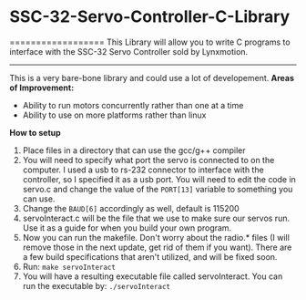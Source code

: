 # SSC-32-Servo-Controller-C-Library
==================
This Library will allow you to write C programs to interface with the SSC-32 Servo Controller sold by Lynxmotion.
<hr />
This is a very bare-bone library and could use a lot of developement.
<b>Areas of Improvement:</b>
<ul>
<li>Ability to run motors concurrently rather than one at a time</li>
<li>Ability to use on more platforms rather than linux</li>
</ul>

<b>How to setup</b>
<ol>
<li>Place files in a directory that can use the gcc/g++ compiler</li>
<li>You will need to specify what port the servo is connected to on the computer. I used a usb to rs-232 connector to interface with the controller, so I specified it as a usb port. You will need to edit the code in servo.c and change the value of the <code>PORT[13]</code> variable to something you can use.</li>
<li>Change the <code>BAUD[6]</code> accordingly as well, default is 115200</li>
<li>servoInteract.c will be the file that we use to make sure our servos run. Use it as a guide for when you build your own program.</li>
<li>Now you can run the makefile. Don't worry about the radio.* files (I will remove those in the next update, get rid of them if you want). There are a few build specifications that aren't utilized, and will be fixed soon.</li>
<li>Run: <code>make servoInteract</code></li>
<li>You will have a resulting executable file called servoInteract. You can run the executable by: <code>./servoInteract</code></li>
</ol>
